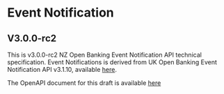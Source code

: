# Event Notification

## V3.0.0-rc2

This is v3.0.0-rc2 NZ Open Banking Event Notification API technical specification.  Event Notifications is derived from UK Open Banking Event Notification API v3.1.10, available [here](https://openbankinguk.github.io/read-write-api-site3/v3.1.10/profiles/event-notification-api-profile.html).

The OpenAPI document for this draft is available [here](event-notification-openapi.yaml)
